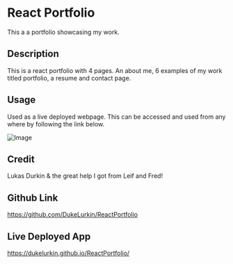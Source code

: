 # React Portfolio
This a a portfolio showcasing my work.

## Description

This is a react portfolio with 4 pages.  An about me, 6 examples of my work titled portfolio, a resume and contact page. 

## Usage

Used as a live deployed webpage.  This can be accessed and used from any where by following the link below.

![Image](/reactPortfolioScreenShot.png)

## Credit

Lukas Durkin & the great help I got from Leif and Fred!

## Github Link

https://github.com/DukeLurkin/ReactPortfolio

## Live Deployed App

https://dukelurkin.github.io/ReactPortfolio/
